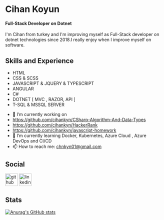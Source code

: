 # Cihan Koyun
#### Full-Stack Developer on Dotnet
I'm Cihan from turkey and I'm improving myself as Full-Stack developer on dotnet technologies since 2018.I really enjoy when I improve myself on software.

## Skills and Experience
* HTML
* CSS & SCSS
* JAVASCRIPT & JQUERY & TYPESCRIPT
* ANGULAR
* C#
* DOTNET [ MVC , RAZOR, API ]
* T-SQL & MSSQL SERVER


- 🔭 I’m currently working on 
- https://github.com/cihankyn/CSharp-Algorithm-And-Data-Types  
- https://github.com/cihankyn/HackerRank  
- https://github.com/cihankyn/javascript-homework 
- 🌱 I’m currently learning Docker, Kubernetes, Azure Cloud , Azure DevOps and CI/CD  
- 📫 How to reach me: chnkyn01@gmail.com 

## Social
[<img src='https://cdn.jsdelivr.net/npm/simple-icons@3.0.1/icons/github.svg' alt='github' height='40'>](https://github.com/cihankyn)  [<img src='https://cdn.jsdelivr.net/npm/simple-icons@3.0.1/icons/linkedin.svg' alt='linkedin' height='40'>](https://www.linkedin.com/in/https://www.linkedin.com/in/cihan-koyun-43a173104//)  

## Stats
[![Anurag's GitHub stats](https://github-readme-stats.vercel.app/api?username=cihankyn)](https://github.com/cihankyn)

